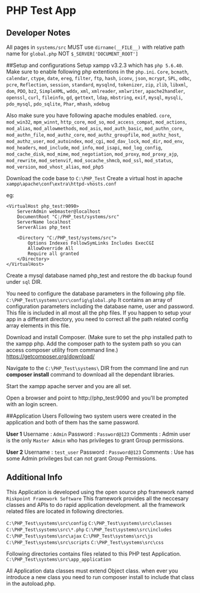 # PHP Test App

## Developer Notes

All pages in `systems/src` MUST use `dirname(__FILE__)` with relative path name for `global.php` NOT `$_SERVER['DOCUMENT_ROOT']`

##Setup and configurations
Setup xampp v3.2.3 which has `php 5.6.40`.
Make sure to enable following php extentions in the `php.ini`.
`Core`, `bcmath`, `calendar`, `ctype`, `date`, `ereg`, `filter`, `ftp`, `hash`, `iconv`, `json`, `mcrypt`, `SPL`, `odbc`, `pcre`, `Reflection`, `session`, `standard`, `mysqlnd`, `tokenizer`, `zip`, `zlib`, `libxml`, `dom`, `PDO`, `bz2`, `SimpleXML`, `wddx`, `xml`, `xmlreader`, `xmlwriter`, `apache2handler`, `openssl`, `curl`, `fileinfo`, `gd`, `gettext`, `ldap`, `mbstring`, `exif`, `mysql`, `mysqli`, `pdo_mysql`, `pdo_sqlite`, `Phar`, `mhash`, `xdebug`

Also make sure you have following apache modules enabled.
`core`, `mod_win32`, `mpm_winnt`, `http_core`, `mod_so`, `mod_access_compat`, `mod_actions`, `mod_alias`, `mod_allowmethods`, `mod_asis`, `mod_auth_basic`, `mod_authn_core`, `mod_authn_file`, `mod_authz_core`, `mod_authz_groupfile`, `mod_authz_host`, `mod_authz_user`, `mod_autoindex`, `mod_cgi`, `mod_dav_lock`, `mod_dir`, `mod_env`, `mod_headers`, `mod_include`, `mod_info`, `mod_isapi`, `mod_log_config`, `mod_cache_disk`, `mod_mime`, `mod_negotiation`, `mod_proxy`, `mod_proxy_ajp`, `mod_rewrite`, `mod_setenvif`, `mod_socache_shmcb`, `mod_ssl`, `mod_status`, `mod_version`, `mod_vhost_alias`, `mod_php5`

Download the code base to `C:\PHP_Test`
Create a virtual host in apache `xampp\apache\conf\extra\httpd-vhosts.conf`

eg:
```
<VirtualHost php_test:9090>
    ServerAdmin webmaster@localhost
    DocumentRoot "C:/PHP_test/systems/src"
    ServerName localhost
	ServerAlias php_test
	
	<Directory "C:/PHP_test/systems/src">
		Options Indexes FollowSymLinks Includes ExecCGI
		AllowOverride All
		Require all granted
	</Directory>	
</VirtualHost>
```

Create a mysql database named php_test and restore the db backup found under `sql` DIR.

You need to configure the database parameters in the following php file. 
`C:\PHP_Test\systems\src\config\global.php`
It contains an array of configuration parameters including the database name, user and password. This file is included in all most all the php files. If you happen to setup your app in a differant directory, you need to correct all the path related config array elements in this file.

Download and install Composer. (Make sure to set the php installed path to the xampp php. Add the composer path to the system path so you can access composer utility from command line.)
https://getcomposer.org/download/

Navigate to the `C:\PHP_Test\systems\` DIR from the command line and run **composer install** command to download all the dependant libraries.

Start the xampp apache server and you are all set.

Open a browser and point to http://php_test:9090 and you'll be prompted with an login screen.

##Application Users
Following two system users were created in the application and both of them has the same password.

**User 1**
Username : `Admin`
Password : `Password@123`
Comments : Admin user is the only `Master Admin` who has privileges to grant Group permissions.

**User 2**
Username : `test_user`
Password : `Password@123`
Comments : Use has some Admin privileges but can not grant Group Permissions.
  

## Additional Info

This Application is developed using the open source php framework named `Riskpoint Framework Software`
This framework provides all the neccesary classes and APIs to do rapid application development.
all the framework related files are located in following directories.

`C:\PHP_Test\systems\src\config`
`C:\PHP_Test\systems\src\classes`
`C:\PHP_Test\systems\src\*.php`
`C:\PHP_Test\systems\src\includes`
`C:\PHP_Test\systems\src\ajax`
`C:\PHP_Test\systems\src\js`
`C:\PHP_Test\systems\src\scripts`
`C:\PHP_Test\systems\src\css`

Following directories contains files related to this PHP test Application.
`C:\PHP_Test\systems\src\app_application`

All Application data classes must extend Object class.
when ever you introduce a new class you need to run composer install to include that class in the autoload.php.

